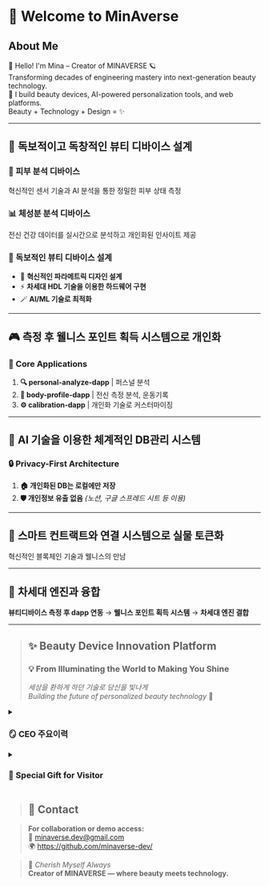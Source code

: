 # 👋 Welcome to MinAverse

## About Me  
👋 Hello! I'm Mina – Creator of MINAVERSE 🪐  
Transforming decades of engineering mastery into next-generation beauty technology.  
💄 I build beauty devices, AI-powered personalization tools, and web platforms.  
Beauty + Technology + Design = ✨

---

## 🎯 독보적이고 독창적인 뷰티 디바이스 설계

### 🔬 피부 분석 디바이스
혁신적인 센서 기술과 AI 분석을 통한 정밀한 피부 상태 측정

### 📊 체성분 분석 디바이스
전신 건강 데이터를 실시간으로 분석하고 개인화된 인사이트 제공

### 🚀 독보적인 뷰티 디바이스 설계
- 🌿 **혁신적인 파라메트릭 디자인 설계**
- ⚡ **차세대 HDL 기술을 이용한 하드웨어 구현**
- 🪄 **AI/ML 기술로 최적화**

---

## 🎮 측정 후 웰니스 포인트 획득 시스템으로 개인화

### 📱 Core Applications

1. **🔍 personal-analyze-dapp** | 퍼스널 분석
2. **💪 body-profile-dapp** | 전신 측정 분석, 운동기록  
3. **⚙️ calibration-dapp** | 개인화 기술로 커스터마이징

---

## 🤖 AI 기술을 이용한 체계적인 DB관리 시스템

### 🔒 Privacy-First Architecture
1. **🏠 개인화된 DB는 로컬에만 저장**
2. **🛡️ 개인정보 유출 없음** *(노션, 구글 스프레드 시트 등 이용)*

---

## 🔗 스마트 컨트랙트와 연결 시스템으로 실물 토큰화

혁신적인 블록체인 기술과 웰니스의 만남

---

## 🚀 차세대 엔진과 융합

**뷰티디바이스 측정 후 dapp 연동** → **웰니스 포인트 획득 시스템** → **차세대 엔진 결합**

---



> ## ✨ Beauty Device Innovation Platform
> 
> ### 💡 From Illuminating the World to Making You Shine
> *세상을 환하게 하던 기술로 당신을 빛나게*  
> *Building the future of personalized beauty technology* 🌟


<details> 
<summary><h3>🪞 CEO 주요이력</h3></summary>  

- ⚡ **Power Plant Layout Design**    
- 🖥️ **Human-Machine-Interface Control**    
- 🔌 **Electrical Design**  
- 🦾 **Artwork Design**  
- ⚙️ **Mechanical Design (CAD/CAM/CAE)**  
- 📋 **Project Management Certification**  
- 💄 **Esthetician**      

</details>

<details> 
<summary><h3>🎁 Special Gift for Visitor</h3></summary>

### Engineering Calculator Collection
- 공학 계산을 위한 도구 모음
### 전기 계산기 [electrical-calculator](https://silly-melba-008981.netlify.app/)
> 옴의 법칙  
> 전압 분배  
> 전류 분배  
> RC 회로 시정수  

### 직각 삼각형 계산기 [right-triangle-calculator](https://capable-truffle-cc5444.netlify.app/)
> 피타고라스의 정리와 삼각함수를 이용한 계산기  

### 응력-변환율 계산기 [stress-strain-calculator](https://magnificent-bunny-343e55.netlify.app/)
> 엔지니어링 설계용 응력 및 변형률 계산  
> 응력 계산  
> 변형률 계산  
> 탄성계수를 이용한 응력-변형률 관계 계산  
> 참고 | 재료별 탄성계수 참고값  

### 열응력 계산기 [thermal-stress-calculator](https://lively-meerkat-26765e.netlify.app/)  
> 뷰티 디바이스용 열응력 계산기  
> 가열/냉각 기능 디바이스 설계를 위한 전문 계산 도구  
> 자유 열팽창 계산  
> 구속 열응력 계산  
> 뷰티 디바이스 재료 데이터 베이스  
> 범용으로 사용가능합니다! (mm 및 m 단위 등 지원)  

### 단위 환산기 [unit-converter](https://tubular-rolypoly-2d3616.netlify.app/)  
> 압력 환산  
> 온도 환산  
> 전력 환산  
> 뷰티 디바이스 설계 전용으로 제작되었습니다.  

## Productivity-toolkit
- 업무 관리를 위한 웹 기반 생산성 도구 모음
  
### 일일 업무일지 생성기 [daily-work-log-generator](https://whimsical-kitten-a7d062.netlify.app/)
> 📋 일일 업무일지 생성 및 관리  
> 📊 CSV/JSON/TXT 다양한 형태로 내보내기  
> 💾 로컬 스토리지 자동 저장  
> 📱 반응형 디자인 (모바일 지원)  

### 폴더 구조 생성기 [folder-structure-generator](https://jade-rabanadas-6d1bd1.netlify.app/)
> 프로젝트 폴더 구조를 시각적으로 생성하고 README.md에 활용해보세요

### 폴더 구조 생성기 - 모바일 지원 [mobile_folder_generator](https://silly-pixie-861ed1.netlify.app/)  
> 📱 반응형 디자인 (모바일 지원)  

### 그라디언트 생성기 [gradient-generator](https://earnest-swan-d91f0d.netlify.app/)
> 🎨 색상 추출 기능  
> 🪄 컬러 커스터마이징이 가능한 그라디언트 생성기입니다.  
> 🏳️‍⚧️ CSS 코드로 실시간 반영됩니다.  
> 📱 반응형 디자인 (모바일 지원)  
  
It's Free!

</details>

> ## 📧 Contact

> **For collaboration or demo access:**  
> 📧 [minaverse.dev@gmail.com](mailto:minaverse.dev@gmail.com)  
> 🌍 https://github.com/minaverse-dev/

> 💎 *Cherish Myself Always*  
> **Creator of MINAVERSE — where beauty meets technology.**
